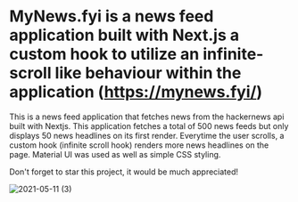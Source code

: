 # MyNews.fyi is a news feed application built with Next.js a custom hook to utilize an infinite-scroll like behaviour within the application  (https://mynews.fyi/)


This is a news feed application that fetches news from the hackernews api built with Nextjs. This application fetches a total of 500 news feeds but only displays 50 news headlines on its first render. Everytime the user scrolls, a custom hook (infinite scroll hook) renders more news headlines on the page. Material UI was used as well as simple CSS styling.

Don't forget to star this project, it would be much appreciated!

![2021-05-11 (3)](https://user-images.githubusercontent.com/64571039/117885779-40ee9b00-b27c-11eb-8828-b303ed13d701.png)


